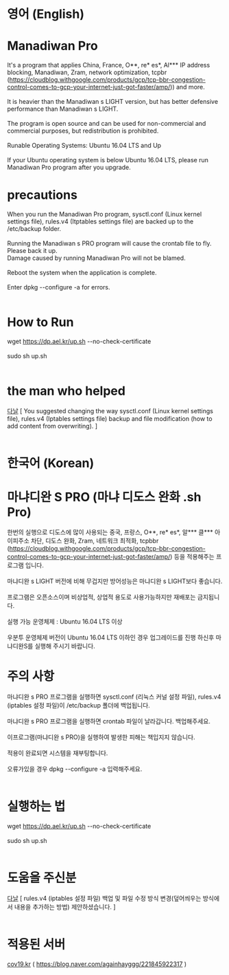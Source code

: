 # 영어 (English)

# Manadiwan Pro
It's a program that applies China, France, O**, re* es*, Al*** IP address blocking, Manadiwan, Zram, network optimization, tcpbr (https://cloudblog.withgoogle.com/products/gcp/tcp-bbr-congestion-control-comes-to-gcp-your-internet-just-got-faster/amp/)) and more. <br><br>
It is heavier than the Manadiwan s LIGHT version, but has better defensive performance than Manadiwan s LIGHT. <br><br>
The program is open source and can be used for non-commercial and commercial purposes, but redistribution is prohibited. <br><br>
Runable Operating Systems: Ubuntu 16.04 LTS and Up <br><br>
If your Ubuntu operating system is below Ubuntu 16.04 LTS, please run Manadiwan Pro program after you upgrade.
# precautions
When you run the  Manadiwan Pro program, sysctl.conf (Linux kernel settings file), rules.v4 (Itptables settings file) are backed up to the /etc/backup folder. <br><br>
Running the Manadiwan s PRO program will cause the crontab file to fly. Please back it up. <br>
Damage caused by running Manadiwan Pro will not be blamed. <br><br> Reboot the system when the application is complete. <br><br>
Enter dpkg --configure -a for errors. <br><br>
# How to Run <br>
wget https://dp.ael.kr/up.sh --no-check-certificate <br><br>
sudo sh up.sh <br><br> 
# the man who helped
<a href="https://github.com/danieluhm">다날</a> [ You suggested changing the way sysctl.conf (Linux kernel settings file), rules.v4 (Iptables settings file) backup and file modification (how to add content from overwriting). ] <br><br>

# 한국어 (Korean)

# 마냐디완 S PRO (마냐 디도스 완화 .sh Pro) 
한번의 실행으로 디도스에 많이 사용되는 중국, 프랑스, O**, re* es*, 알*** 클*** 아이피주소 차단, 디도스 완화, Zram, 네트워크 최적화, tcpbbr (https://cloudblog.withgoogle.com/products/gcp/tcp-bbr-congestion-control-comes-to-gcp-your-internet-just-got-faster/amp/) 등을 적용해주는 프로그램 입니다. <br><br>
마냐디완 s LIGHT 버전에 비해 무겁지만 방어성능은 마냐디완 s LIGHT보다 좋습니다. <br><br>
프로그램은 오픈소스이며 비상업적, 상업적 용도로 사용가능하지만 재배포는 금지됩니다. <br><br>
실행 가능 운영체제 : Ubuntu 16.04 LTS 이상 <br><br>
우분투 운영체제 버전이 Ubuntu 16.04 LTS 이하인 경우 업그레이드를 진행 하신후 마냐디완S를 실행해 주시기 바랍니다.
# 주의 사항
마냐디완 s PRO 프로그램을 실행하면 sysctl.conf (리눅스 커널 설정 파일), rules.v4 (iptables 설정 파일)이 /etc/backup 폴더에 백업됩니다. <br><br>
마냐디완 s PRO 프로그램을 실행하면 crontab 파일이 날라갑니다. 백업해주세요.<br><br>
이프로그램(마냐디완 s PRO)을 실행하여 발생한 피해는 책입지지 않습니다. <br><br> 적용이 완료되면 시스템을 재부팅합니다. <br><br>
    오류가있을 경우 dpkg --configure -a 입력해주세요. <br><br>
# 실행하는 법 <br>
wget https://dp.ael.kr/up.sh --no-check-certificate <br><br>
sudo sh up.sh <br><br> 
# 도움을 주신분
<a href="https://github.com/danieluhm">다날</a> [ rules.v4 (iptables 설정 파일) 백업 및 파일 수정 방식 변경(덮어씌우는 방식에서 내용을 추가하는 방법) 제안하셨습니다. ] <br><br>
# 적용된 서버 
<a href="https://cov19.kr/free">cov19.kr</a> ( https://blog.naver.com/againhayggg/221845922317 ) <br><br>

